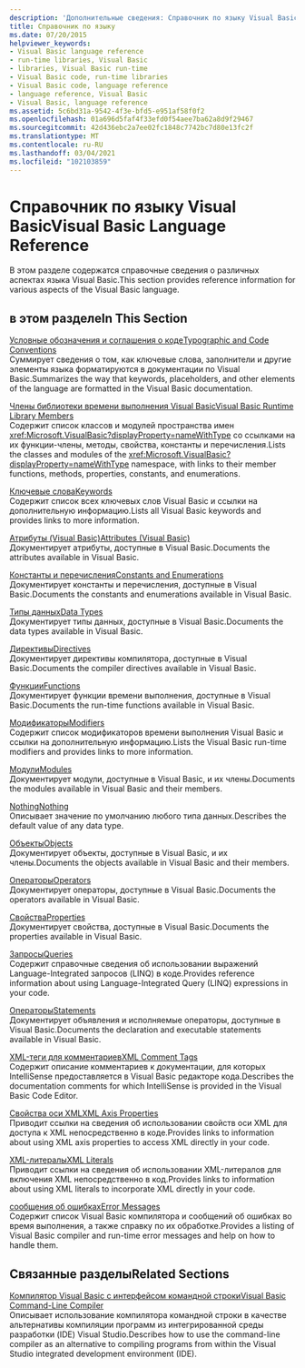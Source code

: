 ```yaml
---
description: 'Дополнительные сведения: Справочник по языку Visual Basic'
title: Справочник по языку
ms.date: 07/20/2015
helpviewer_keywords:
- Visual Basic language reference
- run-time libraries, Visual Basic
- libraries, Visual Basic run-time
- Visual Basic code, run-time libraries
- Visual Basic code, language reference
- language reference, Visual Basic
- Visual Basic, language reference
ms.assetid: 5c6bd31a-9542-4f3e-bfd5-e951af58f0f2
ms.openlocfilehash: 01a696d5faf4f33efd0f54aee7ba62a8d9f29467
ms.sourcegitcommit: 42d436ebc2a7ee02fc1848c7742bc7d80e13fc2f
ms.translationtype: MT
ms.contentlocale: ru-RU
ms.lasthandoff: 03/04/2021
ms.locfileid: "102103859"
---
```

# <a name="visual-basic-language-reference"></a><span data-ttu-id="a5999-103">Справочник по языку Visual Basic</span><span class="sxs-lookup"><span data-stu-id="a5999-103">Visual Basic Language Reference</span></span>

<span data-ttu-id="a5999-104">В этом разделе содержатся справочные сведения о различных аспектах языка Visual Basic.</span><span class="sxs-lookup"><span data-stu-id="a5999-104">This section provides reference information for various aspects of the Visual Basic language.</span></span>  
  
## <a name="in-this-section"></a><span data-ttu-id="a5999-105">в этом разделе</span><span class="sxs-lookup"><span data-stu-id="a5999-105">In This Section</span></span>  

 [<span data-ttu-id="a5999-106">Условные обозначения и соглашения о коде</span><span class="sxs-lookup"><span data-stu-id="a5999-106">Typographic and Code Conventions</span></span>](typographic-and-code-conventions.md)  
 <span data-ttu-id="a5999-107">Суммирует сведения о том, как ключевые слова, заполнители и другие элементы языка форматируются в документации по Visual Basic.</span><span class="sxs-lookup"><span data-stu-id="a5999-107">Summarizes the way that keywords, placeholders, and other elements of the language are formatted in the Visual Basic documentation.</span></span>  
  
 [<span data-ttu-id="a5999-108">Члены библиотеки времени выполнения Visual Basic</span><span class="sxs-lookup"><span data-stu-id="a5999-108">Visual Basic Runtime Library Members</span></span>](runtime-library-members.md)  
 <span data-ttu-id="a5999-109">Содержит список классов и модулей пространства имен <xref:Microsoft.VisualBasic?displayProperty=nameWithType> со ссылками на их функции-члены, методы, свойства, константы и перечисления.</span><span class="sxs-lookup"><span data-stu-id="a5999-109">Lists the classes and modules of the <xref:Microsoft.VisualBasic?displayProperty=nameWithType> namespace, with links to their member functions, methods, properties, constants, and enumerations.</span></span>  
  
 [<span data-ttu-id="a5999-110">Ключевые слова</span><span class="sxs-lookup"><span data-stu-id="a5999-110">Keywords</span></span>](keywords/index.md)  
 <span data-ttu-id="a5999-111">Содержит список всех ключевых слов Visual Basic и ссылки на дополнительную информацию.</span><span class="sxs-lookup"><span data-stu-id="a5999-111">Lists all Visual Basic keywords and provides links to more information.</span></span>  
  
 [<span data-ttu-id="a5999-112">Атрибуты (Visual Basic)</span><span class="sxs-lookup"><span data-stu-id="a5999-112">Attributes (Visual Basic)</span></span>](attributes.md)  
 <span data-ttu-id="a5999-113">Документирует атрибуты, доступные в Visual Basic.</span><span class="sxs-lookup"><span data-stu-id="a5999-113">Documents the attributes available in Visual Basic.</span></span>  
  
 [<span data-ttu-id="a5999-114">Константы и перечисления</span><span class="sxs-lookup"><span data-stu-id="a5999-114">Constants and Enumerations</span></span>](constants-and-enumerations.md)  
 <span data-ttu-id="a5999-115">Документирует константы и перечисления, доступные в Visual Basic.</span><span class="sxs-lookup"><span data-stu-id="a5999-115">Documents the constants and enumerations available in Visual Basic.</span></span>  
  
 [<span data-ttu-id="a5999-116">Типы данных</span><span class="sxs-lookup"><span data-stu-id="a5999-116">Data Types</span></span>](data-types/index.md)  
 <span data-ttu-id="a5999-117">Документирует типы данных, доступные в Visual Basic.</span><span class="sxs-lookup"><span data-stu-id="a5999-117">Documents the data types available in Visual Basic.</span></span>  
  
 [<span data-ttu-id="a5999-118">Директивы</span><span class="sxs-lookup"><span data-stu-id="a5999-118">Directives</span></span>](./directives/disable-enable.md)  
 <span data-ttu-id="a5999-119">Документирует директивы компилятора, доступные в Visual Basic.</span><span class="sxs-lookup"><span data-stu-id="a5999-119">Documents the compiler directives available in Visual Basic.</span></span>  
  
 [<span data-ttu-id="a5999-120">Функции</span><span class="sxs-lookup"><span data-stu-id="a5999-120">Functions</span></span>](functions/index.md)  
 <span data-ttu-id="a5999-121">Документирует функции времени выполнения, доступные в Visual Basic.</span><span class="sxs-lookup"><span data-stu-id="a5999-121">Documents the run-time functions available in Visual Basic.</span></span>  
  
 [<span data-ttu-id="a5999-122">Модификаторы</span><span class="sxs-lookup"><span data-stu-id="a5999-122">Modifiers</span></span>](modifiers/index.md)  
 <span data-ttu-id="a5999-123">Содержит список модификаторов времени выполнения Visual Basic и ссылки на дополнительную информацию.</span><span class="sxs-lookup"><span data-stu-id="a5999-123">Lists the Visual Basic run-time modifiers and provides links to more information.</span></span>  
  
 [<span data-ttu-id="a5999-124">Модули</span><span class="sxs-lookup"><span data-stu-id="a5999-124">Modules</span></span>](modules.md)  
 <span data-ttu-id="a5999-125">Документирует модули, доступные в Visual Basic, и их члены.</span><span class="sxs-lookup"><span data-stu-id="a5999-125">Documents the modules available in Visual Basic and their members.</span></span>  
  
 [<span data-ttu-id="a5999-126">Nothing</span><span class="sxs-lookup"><span data-stu-id="a5999-126">Nothing</span></span>](nothing.md)  
 <span data-ttu-id="a5999-127">Описывает значение по умолчанию любого типа данных.</span><span class="sxs-lookup"><span data-stu-id="a5999-127">Describes the default value of any data type.</span></span>  
  
 [<span data-ttu-id="a5999-128">Объекты</span><span class="sxs-lookup"><span data-stu-id="a5999-128">Objects</span></span>](objects/index.md)  
 <span data-ttu-id="a5999-129">Документирует объекты, доступные в Visual Basic, и их члены.</span><span class="sxs-lookup"><span data-stu-id="a5999-129">Documents the objects available in Visual Basic and their members.</span></span>  
  
 [<span data-ttu-id="a5999-130">Операторы</span><span class="sxs-lookup"><span data-stu-id="a5999-130">Operators</span></span>](operators/index.md)  
 <span data-ttu-id="a5999-131">Документирует операторы, доступные в Visual Basic.</span><span class="sxs-lookup"><span data-stu-id="a5999-131">Documents the operators available in Visual Basic.</span></span>  
  
 [<span data-ttu-id="a5999-132">Свойства</span><span class="sxs-lookup"><span data-stu-id="a5999-132">Properties</span></span>](properties.md)  
 <span data-ttu-id="a5999-133">Документирует свойства, доступные в Visual Basic.</span><span class="sxs-lookup"><span data-stu-id="a5999-133">Documents the properties available in Visual Basic.</span></span>  
  
 [<span data-ttu-id="a5999-134">Запросы</span><span class="sxs-lookup"><span data-stu-id="a5999-134">Queries</span></span>](queries/index.md)  
 <span data-ttu-id="a5999-135">Содержит справочные сведения об использовании выражений Language-Integrated запросов (LINQ) в коде.</span><span class="sxs-lookup"><span data-stu-id="a5999-135">Provides reference information about using Language-Integrated Query (LINQ) expressions in your code.</span></span>  
  
 [<span data-ttu-id="a5999-136">Операторы</span><span class="sxs-lookup"><span data-stu-id="a5999-136">Statements</span></span>](statements/index.md)  
 <span data-ttu-id="a5999-137">Документирует объявления и исполняемые операторы, доступные в Visual Basic.</span><span class="sxs-lookup"><span data-stu-id="a5999-137">Documents the declaration and executable statements available in Visual Basic.</span></span>  
  
 [<span data-ttu-id="a5999-138">XML-теги для комментариев</span><span class="sxs-lookup"><span data-stu-id="a5999-138">XML Comment Tags</span></span>](xmldoc/index.md)  
 <span data-ttu-id="a5999-139">Содержит описание комментариев к документации, для которых IntelliSense предоставляется в Visual Basic редакторе кода.</span><span class="sxs-lookup"><span data-stu-id="a5999-139">Describes the documentation comments for which IntelliSense is provided in the Visual Basic Code Editor.</span></span>  
  
 [<span data-ttu-id="a5999-140">Свойства оси XML</span><span class="sxs-lookup"><span data-stu-id="a5999-140">XML Axis Properties</span></span>](xml-axis/index.md)  
 <span data-ttu-id="a5999-141">Приводит ссылки на сведения об использовании свойств оси XML для доступа к XML непосредственно в коде.</span><span class="sxs-lookup"><span data-stu-id="a5999-141">Provides links to information about using XML axis properties to access XML directly in your code.</span></span>  
  
 [<span data-ttu-id="a5999-142">XML-литералы</span><span class="sxs-lookup"><span data-stu-id="a5999-142">XML Literals</span></span>](xml-literals/index.md)  
 <span data-ttu-id="a5999-143">Приводит ссылки на сведения об использовании XML-литералов для включения XML непосредственно в код.</span><span class="sxs-lookup"><span data-stu-id="a5999-143">Provides links to information about using XML literals to incorporate XML directly in your code.</span></span>  
  
 [<span data-ttu-id="a5999-144">сообщения об ошибках</span><span class="sxs-lookup"><span data-stu-id="a5999-144">Error Messages</span></span>](error-messages/index.md)  
 <span data-ttu-id="a5999-145">Содержит список Visual Basic компилятора и сообщений об ошибках во время выполнения, а также справку по их обработке.</span><span class="sxs-lookup"><span data-stu-id="a5999-145">Provides a listing of Visual Basic compiler and run-time error messages and help on how to handle them.</span></span>  
  
## <a name="related-sections"></a><span data-ttu-id="a5999-146">Связанные разделы</span><span class="sxs-lookup"><span data-stu-id="a5999-146">Related Sections</span></span>  

 [<span data-ttu-id="a5999-147">Компилятор Visual Basic с интерфейсом командной строки</span><span class="sxs-lookup"><span data-stu-id="a5999-147">Visual Basic Command-Line Compiler</span></span>](../reference/command-line-compiler/index.md)  
 <span data-ttu-id="a5999-148">Описывает использование компилятора командной строки в качестве альтернативы компиляции программ из интегрированной среды разработки (IDE) Visual Studio.</span><span class="sxs-lookup"><span data-stu-id="a5999-148">Describes how to use the command-line compiler as an alternative to compiling programs from within the Visual Studio integrated development environment (IDE).</span></span>
